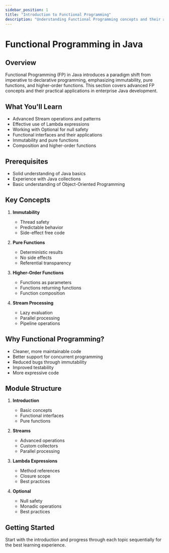 ```yaml
---
sidebar_position: 1
title: "Introduction to Functional Programming"
description: "Understanding Functional Programming concepts and their application in Java"
---
```


# Functional Programming in Java

## Overview
Functional Programming (FP) in Java introduces a paradigm shift from imperative to declarative programming, emphasizing immutability, pure functions, and higher-order functions. This section covers advanced FP concepts and their practical applications in enterprise Java development.

## What You'll Learn
- Advanced Stream operations and patterns
- Effective use of Lambda expressions
- Working with Optional for null safety
- Functional interfaces and their applications
- Immutability and pure functions
- Composition and higher-order functions

## Prerequisites
- Solid understanding of Java basics
- Experience with Java collections
- Basic understanding of Object-Oriented Programming

## Key Concepts
1. **Immutability**
    - Thread safety
    - Predictable behavior
    - Side-effect free code

2. **Pure Functions**
    - Deterministic results
    - No side effects
    - Referential transparency

3. **Higher-Order Functions**
    - Functions as parameters
    - Functions returning functions
    - Function composition

4. **Stream Processing**
    - Lazy evaluation
    - Parallel processing
    - Pipeline operations

## Why Functional Programming?
- Cleaner, more maintainable code
- Better support for concurrent programming
- Reduced bugs through immutability
- Improved testability
- More expressive code

## Module Structure
1. **Introduction**
    - Basic concepts
    - Functional interfaces
    - Pure functions

2. **Streams**
    - Advanced operations
    - Custom collectors
    - Parallel processing

3. **Lambda Expressions**
    - Method references
    - Closure scope
    - Best practices

4. **Optional**
    - Null safety
    - Monadic operations
    - Best practices

## Getting Started
Start with the introduction and progress through each topic sequentially for the best learning experience.

